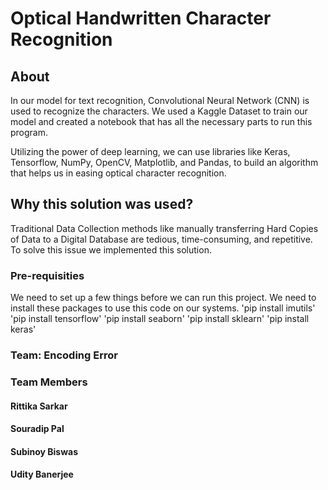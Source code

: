 # Optical Handwritten Character Recognition
## About
In our model for text recognition, Convolutional Neural Network (CNN) is used to recognize the characters. We used a Kaggle Dataset to train our model and created a notebook that has all the necessary parts to run this program.

Utilizing the power of deep learning, we can use libraries like Keras, Tensorflow, NumPy, OpenCV, Matplotlib, and Pandas, to build an algorithm that helps us in easing optical character recognition.
## Why this solution was used?
Traditional Data Collection methods like manually transferring Hard Copies of Data to a Digital Database are tedious, time-consuming, and repetitive. To solve this issue we implemented this solution.

### Pre-requisities
We need to set up a few things before we can run this project. We need to install these packages to use this code on our systems.
'pip install imutils'
'pip install tensorflow'
'pip install seaborn'
'pip install sklearn'
'pip install keras'

### Team: Encoding Error
### Team Members

#### Rittika Sarkar
#### Souradip Pal 
#### Subinoy Biswas
#### Udity Banerjee
